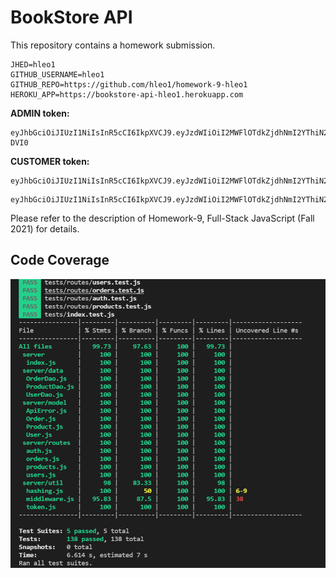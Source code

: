 # BookStore API

This repository contains a homework submission.

```text
JHED=hleo1
GITHUB_USERNAME=hleo1
GITHUB_REPO=https://github.com/hleo1/homework-9-hleo1
HEROKU_APP=https://bookstore-api-hleo1.herokuapp.com
```

**ADMIN token:**

```text
eyJhbGciOiJIUzI1NiIsInR5cCI6IkpXVCJ9.eyJzdWIiOiI2MWFlOTdkZjdhNmI2YThiN2VlMzhiNTUiLCJ1c2VybmFtZSI6ImFkbWluIiwicm9sZSI6IkFETUlOIiwiaWF0IjoxNjM4ODkzODczLCJleHAiOjE2NDA2MjE4NzN9.gIDFNsC0vxmA1SCQpLLbP2j4RfNHlohUPNvgjf-DVI0
```

**CUSTOMER token:** 

```customer1 token
eyJhbGciOiJIUzI1NiIsInR5cCI6IkpXVCJ9.eyJzdWIiOiI2MWFlOTdkZjdhNmI2YThiN2VlMzhiNTEiLCJ1c2VybmFtZSI6ImN1c3RvbWVyMSIsInJvbGUiOiJDVVNUT01FUiIsImlhdCI6MTYzODg5MzkyMSwiZXhwIjoxNjQwNjIxOTIxfQ.VLtA3TX2vDz2ZDvNBTPYuqxpnxdPZWAeMJ6kiOh8_q4
```

```customer2 token
eyJhbGciOiJIUzI1NiIsInR5cCI6IkpXVCJ9.eyJzdWIiOiI2MWFlOTdkZjdhNmI2YThiN2VlMzhiNTMiLCJ1c2VybmFtZSI6ImN1c3RvbWVyMiIsInJvbGUiOiJDVVNUT01FUiIsImlhdCI6MTYzODg5Mzk0MCwiZXhwIjoxNjQwNjIxOTQwfQ.IUtx6ImT54n3WiTGChFA3D1Fe8w5827HUDE82l7Br1Y
```

Please refer to the description of Homework-9, Full-Stack JavaScript (Fall 2021) for details.

## Code Coverage

![](assets/jest.png)